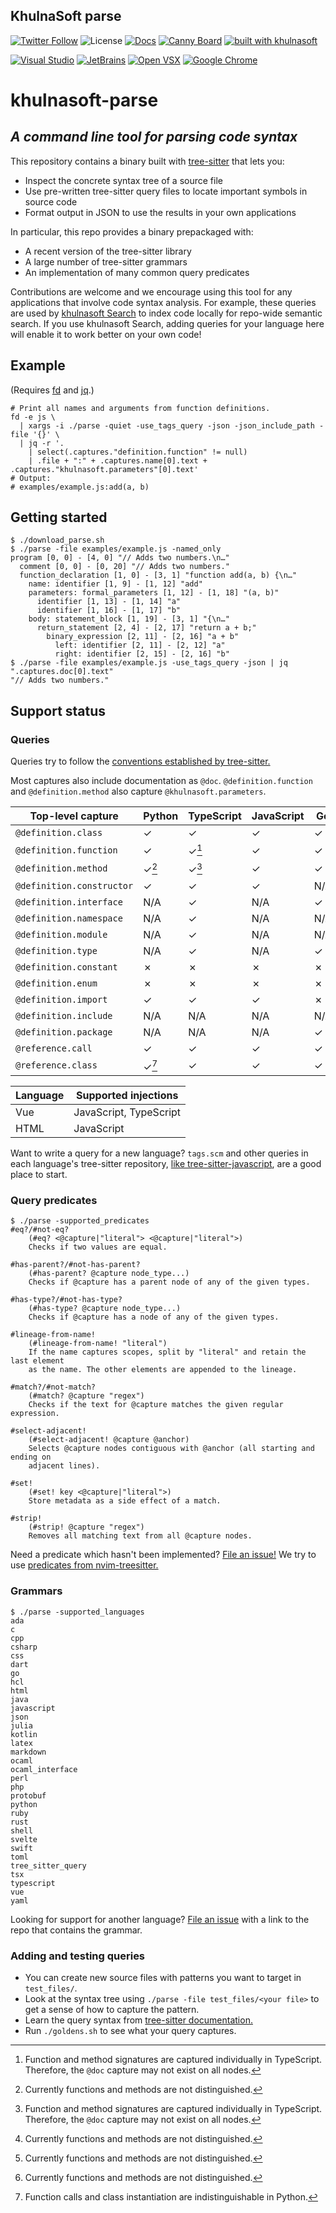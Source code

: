 ## KhulnaSoft parse

[![Twitter Follow](https://img.shields.io/badge/style--blue?style=social&logo=twitter&label=Follow%20%40khulnasoftdev)](https://twitter.com/intent/follow?screen_name=khulnasoftdev)
![License](https://img.shields.io/github/license/KhulnaSoft/khulnasoft-parse)
[![Docs](https://img.shields.io/badge/khulnasoft%20Docs-09B6A2)](https://docs.khulnasoft.com)
[![Canny Board](https://img.shields.io/badge/Feature%20Requests-6b69ff)](https://khulnasoft.canny.io/feature-requests/)
[![built with khulnasoft](https://khulnasoft.com/badges/main)](https://khulnasoft.com?repo_name=exafunction%2Fkhulnasoft-parse)

[![Visual Studio](https://img.shields.io/visual-studio-marketplace/i/khulnasoft.khulnasoft?label=Visual%20Studio&logo=visualstudio)](https://marketplace.visualstudio.com/items?itemName=khulnasoft.khulnasoft)
[![JetBrains](https://img.shields.io/jetbrains/plugin/d/20540?label=JetBrains)](https://plugins.jetbrains.com/plugin/20540-khulnasoft/)
[![Open VSX](https://img.shields.io/open-vsx/dt/khulnasoft/khulnasoft?label=Open%20VSX)](https://open-vsx.org/extension/khulnasoft/khulnasoft)
[![Google Chrome](https://img.shields.io/chrome-web-store/users/hobjkcpmjhlegmobgonaagepfckjkceh?label=Google%20Chrome&logo=googlechrome&logoColor=FFFFFF)](https://chrome.google.com/webstore/detail/khulnasoft/hobjkcpmjhlegmobgonaagepfckjkceh)

# khulnasoft-parse

## _A command line tool for parsing code syntax_

This repository contains a binary built with [tree-sitter](https://github.com/tree-sitter/tree-sitter) that lets you:
* Inspect the concrete syntax tree of a source file
* Use pre-written tree-sitter query files to locate important symbols in source code
* Format output in JSON to use the results in your own applications

In particular, this repo provides a binary prepackaged with:
* A recent version of the tree-sitter library
* A large number of tree-sitter grammars
* An implementation of many common query predicates

Contributions are welcome and we encourage using this tool for any applications that involve code syntax analysis. For example, these queries are used by [khulnasoft Search](https://www.khulnasoft.com/about_khulnasoft_search) to index code locally for repo-wide semantic search. If you use khulnasoft Search, adding queries for your language here will enable it to work better on your own code!

## Example

(Requires [fd](https://github.com/sharkdp/fd) and [jq](https://github.com/stedolan/jq).)

```shell
# Print all names and arguments from function definitions.
fd -e js \
  | xargs -i ./parse -quiet -use_tags_query -json -json_include_path -file '{}' \
  | jq -r '.
    | select(.captures."definition.function" != null)
    | .file + ":" + .captures.name[0].text + .captures."khulnasoft.parameters"[0].text'
# Output:
# examples/example.js:add(a, b)
```

## Getting started

```console
$ ./download_parse.sh
$ ./parse -file examples/example.js -named_only
program [0, 0] - [4, 0] "// Adds two numbers.\n…"
  comment [0, 0] - [0, 20] "// Adds two numbers."
  function_declaration [1, 0] - [3, 1] "function add(a, b) {\n…"
    name: identifier [1, 9] - [1, 12] "add"
    parameters: formal_parameters [1, 12] - [1, 18] "(a, b)"
      identifier [1, 13] - [1, 14] "a"
      identifier [1, 16] - [1, 17] "b"
    body: statement_block [1, 19] - [3, 1] "{\n…"
      return_statement [2, 4] - [2, 17] "return a + b;"
        binary_expression [2, 11] - [2, 16] "a + b"
          left: identifier [2, 11] - [2, 12] "a"
          right: identifier [2, 15] - [2, 16] "b"
$ ./parse -file examples/example.js -use_tags_query -json | jq ".captures.doc[0].text"
"// Adds two numbers."
```

## Support status

### Queries

Queries try to follow the [conventions established by tree-sitter.](https://tree-sitter.github.io/tree-sitter/code-navigation-systems)

Most captures also include documentation as `@doc`. `@definition.function` and `@definition.method` also capture `@khulnasoft.parameters`.

| Top-level capture         | Python | TypeScript | JavaScript | Go  | Java | C++   | PHP | Ruby | C#  | Perl  | Kotlin | Dart  | Bash | C   |
| ------------------------- | ------ | ---------- | ---------- | --- | ---- | ----- | --- | ---- | --- | ----- | ------ | ----- | ---- | --- |
| `@definition.class`       | ✓      | ✓          | ✓          | ✓   | ✓    | ✓     | ✓   | ✓    | ✓   | ✓     | ✓      | ✓     | ✗    | ✗   |
| `@definition.function`    | ✓      | ✓[^3]      | ✓          | ✓   | N/A  | ✓     | ✓   | N/A  | N/A | ✓     | ✓      | ✓     | ✓    | ✓   |
| `@definition.method`      | ✓[^1]  | ✓[^3]      | ✓          | ✓   | ✓    | ✓[^1] | ✓   | ✓    | ✓   | ✓[^1] | ✓      | ✓[^1] | ✓    | ✓   |
| `@definition.constructor` | ✓      | ✓          | ✓          | N/A | ✗    | ✗     | ✗   | ✗    | ✓   | ✗     | ✓      | ✗     | N/A  | N/A |
| `@definition.interface`   | N/A    | ✓          | N/A        | ✓   | ✓    | N/A   | ✓   | ✗    | ✓   | N/A   | ✗      | ✗     | N/A  | N/A |
| `@definition.namespace`   | N/A    | ✓          | N/A        | N/A | N/A  | ✓     | ✓   | N/A  | ✓   | ✗     | ✗      | N/A   | N/A  | N/A |
| `@definition.module`      | N/A    | ✓          | N/A        | N/A | N/A  | ✗     | N/A | ✓    | N/A | N/A   | N/A    | ✗     | N/A  | N/A |
| `@definition.type`        | N/A    | ✓          | N/A        | ✓   | N/A  | ✗     | ✗   | N/A  | N/A | N/A   | N/A    | ✗     | N/A  | N/A |
| `@definition.constant`    | ✗      | ✗          | ✗          | ✗   | ✗    | ✗     | ✗   | ✗    | ✗   | ✗     | ✗      | ✗     | N/A  | ✗   |
| `@definition.enum`        | ✗      | ✗          | ✗          | ✗   | ✗    | ✗     | ✗   | N/A  | ✓   | N/A   | ✗      | ✗     | N/A  | ✗   |
| `@definition.import`      | ✓      | ✓          | ✓          | ✗   | ✗    | ✗     | N/A | ✓    | ✗   | ✓     | ✓      | ✗     | N/A  | ✓   |
| `@definition.include`     | N/A    | N/A        | N/A        | N/A | N/A  | ✗     | ✗   | N/A  | N/A | N/A   | N/A    | N/A   | N/A  | N/A |
| `@definition.package`     | N/A    | N/A        | N/A        | ✓   | ✓    | N/A   | N/A | N/A  | N/A | N/A   | N/A    | N/A   | N/A  | N/A |
| `@reference.call`         | ✓      | ✓          | ✓          | ✓   | ✗    | ✗     | ✗   | ✓    | ✗   | ✗     | ✗      | ✗     | ✗    | ✗   |
| `@reference.class`        | ✓[^2]  | ✓          | ✓          | ✓   | ✗    | ✗     | ✗   | ✗    | ✗   | ✗     | ✗      | ✗     | N/A  | N/A |

| Language | Supported injections   |
| -------- | ---------------------- |
| Vue      | JavaScript, TypeScript |
| HTML     | JavaScript             |

[^1]: Currently functions and methods are not distinguished.
[^2]: Function calls and class instantiation are indistinguishable in Python.
[^3]: Function and method signatures are captured individually in TypeScript. Therefore, the `@doc` capture may not exist on all nodes.

Want to write a query for a new language? `tags.scm` and other queries in each language's tree-sitter repository, [like tree-sitter-javascript](https://github.com/tree-sitter/tree-sitter-javascript/blob/5720b249490b3c17245ba772f6be4a43edb4e3b7/queries/tags.scm), are a good place to start.

### Query predicates

```console
$ ./parse -supported_predicates
#eq?/#not-eq?
    (#eq? <@capture|"literal"> <@capture|"literal">)
    Checks if two values are equal.

#has-parent?/#not-has-parent?
    (#has-parent? @capture node_type...)
    Checks if @capture has a parent node of any of the given types.

#has-type?/#not-has-type?
    (#has-type? @capture node_type...)
    Checks if @capture has a node of any of the given types.

#lineage-from-name!
    (#lineage-from-name! "literal")
    If the name captures scopes, split by "literal" and retain the last element
    as the name. The other elements are appended to the lineage.

#match?/#not-match?
    (#match? @capture "regex")
    Checks if the text for @capture matches the given regular expression.

#select-adjacent!
    (#select-adjacent! @capture @anchor)
    Selects @capture nodes contiguous with @anchor (all starting and ending on
    adjacent lines).

#set!
    (#set! key <@capture|"literal">)
    Store metadata as a side effect of a match.

#strip!
    (#strip! @capture "regex")
    Removes all matching text from all @capture nodes.
```

Need a predicate which hasn't been implemented? [File an issue!](https://github.com/KhulnaSoft/khulnasoft-parse/issues/new) We try to use [predicates from nvim-treesitter.](https://github.com/nvim-treesitter/nvim-treesitter/blob/980f0816cc28c20e45715687a0a21b5b39af59eb/lua/nvim-treesitter/query_predicates.lua)

### Grammars

```console
$ ./parse -supported_languages
ada
c
cpp
csharp
css
dart
go
hcl
html
java
javascript
json
julia
kotlin
latex
markdown
ocaml
ocaml_interface
perl
php
protobuf
python
ruby
rust
shell
svelte
swift
toml
tree_sitter_query
tsx
typescript
vue
yaml
```

Looking for support for another language? [File an issue](https://github.com/KhulnaSoft/khulnasoft-parse/issues/new) with a link to the repo that contains the grammar.


### Adding and testing queries

* You can create new source files with patterns you want to target in `test_files/`.
* Look at the syntax tree using `./parse -file test_files/<your file>` to get a sense of how to capture the pattern.
* Learn the query syntax from [tree-sitter documentation.](https://tree-sitter.github.io/tree-sitter/using-parsers#pattern-matching-with-queries)
* Run `./goldens.sh` to see what your query captures.
